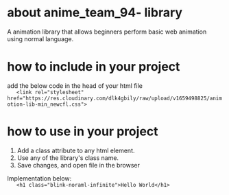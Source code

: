 # about anime_team_94- library
A animation library that allows beginners perform basic web animation using normal language.


# how to include in your project
add the below code in the head of your html file   
`    <link rel="stylesheet" href="https://res.cloudinary.com/dlk4gbily/raw/upload/v1659498825/animotion-lib-min_newcfl.css">
`

# how to use in your project
1. Add a class attribute to any html element.  
2. Use any of the library's class name.  
3. Save changes, and open file in the browser  


Implementation below:  
`    <h1 class="blink-noraml-infinite">Hello World</h1>
`



